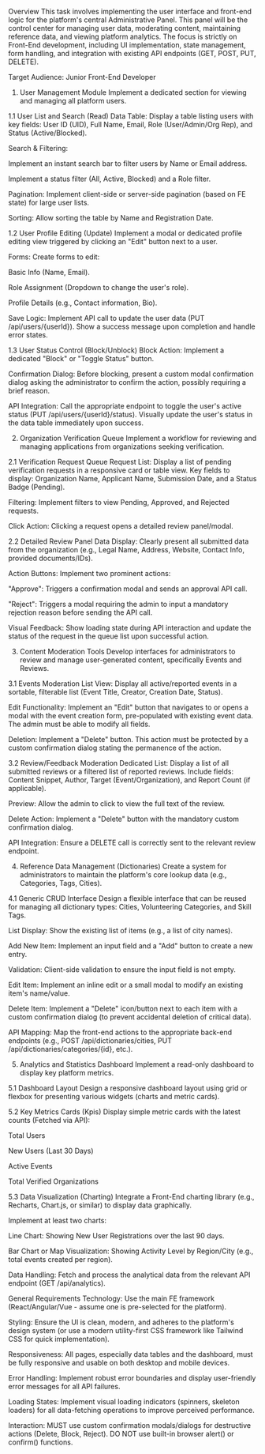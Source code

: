 Overview
This task involves implementing the user interface and front-end logic for the platform's central Administrative Panel. This panel will be the control center for managing user data, moderating content, maintaining reference data, and viewing platform analytics. The focus is strictly on Front-End development, including UI implementation, state management, form handling, and integration with existing API endpoints (GET, POST, PUT, DELETE).

Target Audience: Junior Front-End Developer

1. User Management Module
Implement a dedicated section for viewing and managing all platform users.

1.1 User List and Search (Read)
Data Table: Display a table listing users with key fields: User ID (UID), Full Name, Email, Role (User/Admin/Org Rep), and Status (Active/Blocked).

Search & Filtering:

Implement an instant search bar to filter users by Name or Email address.

Implement a status filter (All, Active, Blocked) and a Role filter.

Pagination: Implement client-side or server-side pagination (based on FE state) for large user lists.

Sorting: Allow sorting the table by Name and Registration Date.

1.2 User Profile Editing (Update)
Implement a modal or dedicated profile editing view triggered by clicking an "Edit" button next to a user.

Forms: Create forms to edit:

Basic Info (Name, Email).

Role Assignment (Dropdown to change the user's role).

Profile Details (e.g., Contact information, Bio).

Save Logic: Implement API call to update the user data (PUT /api/users/{userId}). Show a success message upon completion and handle error states.

1.3 User Status Control (Block/Unblock)
Block Action: Implement a dedicated "Block" or "Toggle Status" button.

Confirmation Dialog: Before blocking, present a custom modal confirmation dialog asking the administrator to confirm the action, possibly requiring a brief reason.

API Integration: Call the appropriate endpoint to toggle the user's active status (PUT /api/users/{userId}/status). Visually update the user's status in the data table immediately upon success.

2. Organization Verification Queue
Implement a workflow for reviewing and managing applications from organizations seeking verification.

2.1 Verification Request Queue
Request List: Display a list of pending verification requests in a responsive card or table view. Key fields to display: Organization Name, Applicant Name, Submission Date, and a Status Badge (Pending).

Filtering: Implement filters to view Pending, Approved, and Rejected requests.

Click Action: Clicking a request opens a detailed review panel/modal.

2.2 Detailed Review Panel
Data Display: Clearly present all submitted data from the organization (e.g., Legal Name, Address, Website, Contact Info, provided documents/IDs).

Action Buttons: Implement two prominent actions:

"Approve": Triggers a confirmation modal and sends an approval API call.

"Reject": Triggers a modal requiring the admin to input a mandatory rejection reason before sending the API call.

Visual Feedback: Show loading state during API interaction and update the status of the request in the queue list upon successful action.

3. Content Moderation Tools
Develop interfaces for administrators to review and manage user-generated content, specifically Events and Reviews.

3.1 Events Moderation
List View: Display all active/reported events in a sortable, filterable list (Event Title, Creator, Creation Date, Status).

Edit Functionality: Implement an "Edit" button that navigates to or opens a modal with the event creation form, pre-populated with existing event data. The admin must be able to modify all fields.

Deletion: Implement a "Delete" button. This action must be protected by a custom confirmation dialog stating the permanence of the action.

3.2 Review/Feedback Moderation
Dedicated List: Display a list of all submitted reviews or a filtered list of reported reviews. Include fields: Content Snippet, Author, Target (Event/Organization), and Report Count (if applicable).

Preview: Allow the admin to click to view the full text of the review.

Delete Action: Implement a "Delete" button with the mandatory custom confirmation dialog.

API Integration: Ensure a DELETE call is correctly sent to the relevant review endpoint.

4. Reference Data Management (Dictionaries)
Create a system for administrators to maintain the platform's core lookup data (e.g., Categories, Tags, Cities).

4.1 Generic CRUD Interface
Design a flexible interface that can be reused for managing all dictionary types: Cities, Volunteering Categories, and Skill Tags.

List Display: Show the existing list of items (e.g., a list of city names).

Add New Item: Implement an input field and a "Add" button to create a new entry.

Validation: Client-side validation to ensure the input field is not empty.

Edit Item: Implement an inline edit or a small modal to modify an existing item's name/value.

Delete Item: Implement a "Delete" icon/button next to each item with a custom confirmation dialog (to prevent accidental deletion of critical data).

API Mapping: Map the front-end actions to the appropriate back-end endpoints (e.g., POST /api/dictionaries/cities, PUT /api/dictionaries/categories/{id}, etc.).

5. Analytics and Statistics Dashboard
Implement a read-only dashboard to display key platform metrics.

5.1 Dashboard Layout
Design a responsive dashboard layout using grid or flexbox for presenting various widgets (charts and metric cards).

5.2 Key Metrics Cards (Kpis)
Display simple metric cards with the latest counts (Fetched via API):

Total Users

New Users (Last 30 Days)

Active Events

Total Verified Organizations

5.3 Data Visualization (Charting)
Integrate a Front-End charting library (e.g., Recharts, Chart.js, or similar) to display data graphically.

Implement at least two charts:

Line Chart: Showing New User Registrations over the last 90 days.

Bar Chart or Map Visualization: Showing Activity Level by Region/City (e.g., total events created per region).

Data Handling: Fetch and process the analytical data from the relevant API endpoint (GET /api/analytics).

General Requirements
Technology: Use the main FE framework (React/Angular/Vue - assume one is pre-selected for the platform).

Styling: Ensure the UI is clean, modern, and adheres to the platform's design system (or use a modern utility-first CSS framework like Tailwind CSS for quick implementation).

Responsiveness: All pages, especially data tables and the dashboard, must be fully responsive and usable on both desktop and mobile devices.

Error Handling: Implement robust error boundaries and display user-friendly error messages for all API failures.

Loading States: Implement visual loading indicators (spinners, skeleton loaders) for all data-fetching operations to improve perceived performance.

Interaction: MUST use custom confirmation modals/dialogs for destructive actions (Delete, Block, Reject). DO NOT use built-in browser alert() or confirm() functions.